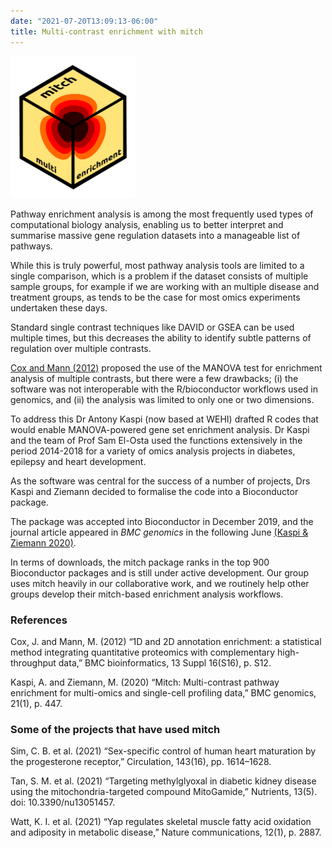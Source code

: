 ```yaml
---
date: "2021-07-20T13:09:13-06:00"
title: Multi-contrast enrichment with mitch
---
```


<img src="https://github.com/markziemann/mitch_paper/raw/master/figs/mitch.png" alt="drawing" style="width:200px;"/>

Pathway enrichment analysis is among the most frequently used types of computational biology analysis, enabling us to better interpret and summarise massive gene regulation datasets into a manageable list of pathways.

While this is truly powerful, most pathway analysis tools are limited to a single comparison, which is a problem if the dataset consists of multiple sample groups, for example if we are working with an multiple disease and treatment groups, as tends to be the case for most omics experiments undertaken these days.

Standard single contrast techniques like DAVID or GSEA can be used multiple times, but this decreases the ability to identify subtle patterns of regulation over multiple contrasts. 

[Cox and Mann (2012)](https://bmcbioinformatics.biomedcentral.com/articles/10.1186/1471-2105-13-S16-S12) proposed the use of the MANOVA test for enrichment analysis of multiple contrasts, but there were a few drawbacks; (i) the software was not interoperable with the R/bioconductor workflows used in genomics, and (ii) the analysis was limited to only one or two dimensions.

To address this Dr Antony Kaspi (now based at WEHI) drafted R codes that would enable MANOVA-powered gene set enrichment analysis. Dr Kaspi and the team of Prof Sam El-Osta used the functions extensively in the period 2014-2018 for a variety of omics analysis projects in diabetes, epilepsy and heart development.

As the software was central for the success of a number of projects, Drs Kaspi and Ziemann decided to formalise the code into a Bioconductor package. 

The package was accepted into Bioconductor in December 2019, and the journal article appeared in *BMC genomics* in the following June [(Kaspi & Ziemann 2020)](https://bmcgenomics.biomedcentral.com/articles/10.1186/s12864-020-06856-9).

In terms of downloads, the mitch package ranks in the top 900 Bioconductor packages and is still under active development.
Our group uses mitch heavily in our collaborative work, and we routinely help other groups develop their mitch-based enrichment analysis workflows.

### References

Cox, J. and Mann, M. (2012) “1D and 2D annotation enrichment: a statistical method integrating quantitative proteomics with complementary high-throughput data,” BMC bioinformatics, 13 Suppl 16(S16), p. S12.

Kaspi, A. and Ziemann, M. (2020) “Mitch: Multi-contrast pathway enrichment for multi-omics and single-cell profiling data,” BMC genomics, 21(1), p. 447.

### Some of the projects that have used mitch

Sim, C. B. et al. (2021) “Sex-specific control of human heart maturation by the progesterone receptor,” Circulation, 143(16), pp. 1614–1628.

Tan, S. M. et al. (2021) “Targeting methylglyoxal in diabetic kidney disease using the mitochondria-targeted compound MitoGamide,” Nutrients, 13(5). doi: 10.3390/nu13051457.

Watt, K. I. et al. (2021) “Yap regulates skeletal muscle fatty acid oxidation and adiposity in metabolic disease,” Nature communications, 12(1), p. 2887.
